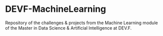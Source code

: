 # DEVF-MachineLearning
Repository of the challenges &amp; projects from the Machine Learning module of the Master in Data Science &amp; Artificial Intelligence at DEV.F.  
